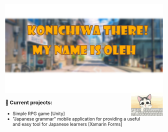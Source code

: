 <img src="https://raw.githubusercontent.com/Olegqqqmarkelov/olegqqqmarkelov/main/Data/Header.jpg" align="center" width="100%" height="80%">

<br>

<img src="https://raw.githubusercontent.com/Olegqqqmarkelov/olegqqqmarkelov/main/Data/cat.gif" align="right" width="20%" height="auto">

### 🎨 Current projects:
- Simple RPG game [Unity]
- "Japanese grammar" mobile application for providing a useful <br> and easy tool for Japanese learners [Xamarin Forms]
